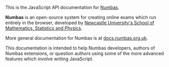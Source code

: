 This is the JavaScript API documentation for [Numbas](https://www.numbas.org.uk/).

**Numbas** is an open-source system for creating online exams which run entirely in the browser, developed by [Newcastle University's School of Mathematics, Statistics and Physics](https://www.ncl.ac.uk/maths-physics).

More general documentation for Numbas is at [docs.numbas.org.uk](https://docs.numbas.org.uk).

This documentation is intended to help Numbas developers, authors of Numbas extensions, or question authors using some of the more advanced features which involve writing JavaScript.

